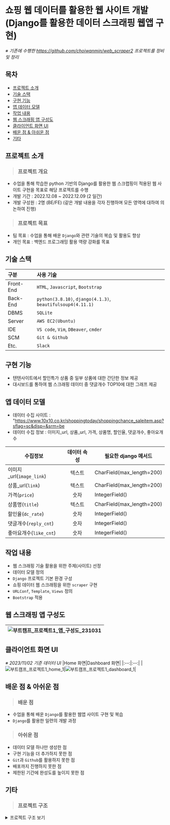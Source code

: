 # 쇼핑 웹 데이터를 활용한 웹 사이트 개발<br/>(Django를 활용한 데이터 스크래핑 웹앱 구현)
*※ 기존에 수행한 https://github.com/choiwanmin/web_scraper2 프로젝트를 정비 및 정리*

## 목차
* [프로젝트 소개](#프로젝트-소개)
* [기술 스택](#기술-스택)
* [구현 기능](#구현-기능)
* [앱 데이터 모델](#앱-데이터-모델)
* [작업 내용](#작업-내용)
* [웹 스크래핑 앱 구성도](#웹-스크래핑-앱-구성도)
* [클라이언트 화면 UI](#클라이언트-화면-UI)
* [배운 점 & 아쉬운 점](#배운-점--아쉬운-점)
* [기타](#기타)

## 프로젝트 소개
> ### 프로젝트 개요
* 수업을 통해 학습한 python 기반의 Django를 활용한 웹 스크랩핑이 적용된 웹 사이트 구현을 목표로 해당 프로젝트를 수행
* 개발 기간 : 2022.12.08 ~ 2022.12.09 (2 일간)
* 개발 구성원 : 2명 (BE/FE) (같은 개발 내용을 각자 진행하며 모든 영역에 대하여 의논하여 진행) 
> ### 프로젝트 목표
* 팀 목표 : 수업을 통해 배운 `Django`와 관련 기술의 복습 및 활용도 향상
* 개인 목표 : 백엔드 프로그래밍 활용 역량 강화를 목표

## 기술 스택

|구분|사용 기술|
|:---|:---|
|Front-End|`HTML`, `Javascript`, `Bootstrap`|
|Back-End|`python(3.8.10)`, `django(4.1.3)`, `beautifulsoup4(4.11.1)`|
|DBMS|`SQLite`|
|Server|`AWS EC2(Ubuntu)`|
|IDE|`VS code`, `Vim`, `DBeaver`, `cmder`|
|SCM|`Git & Github`|
|Etc.|`Slack`|

## 구현 기능
* 텐텐사이트에서 할인특가 상품 중 일부 상품에 대한 간단한 정보 제공
* 대시보드를 통하여 웹 스크래핑 데이터 중 댓글개수 TOP10에 대한 그래프 제공

## 앱 데이터 모델
* 데이터 수집 사이트 : "https://www.10x10.co.kr/shoppingtoday/shoppingchance_saleitem.asp?sflag=sc&disp=&srm=be
* 데이터 수집 정보 : 이미지_url, 상품_url, 가격, 상품명, 할인율, 댓글개수, 좋아요개수

|수집정보|데이터 속성|필요한 django 메서드|
|--|:--:|--|
|이미지_url(`image_link`)|텍스트|CharField(max_length=200)|
|상품_url(`link`)|텍스트|CharField(max_length=200)|
|가격(`price`)|숫자|IntegerField()|
|상품명(`title`)|텍스트|CharField(max_length=200)|
|할인율(`dc_rate`)|숫자|IntegerField()|
|댓글개수(`reply_cnt`)|숫자|IntegerField()|
|좋아요개수(`like_cnt`)|숫자|IntegerField()|

## 작업 내용
* 웹 스크래핑 기술 활용을 위한 주제(사이트) 선정
* 데이터 모델 정의
* `Django` 프로젝트 기본 환경 구성
* 쇼핑 데이터 웹 스크래핑을 위한 `scraper` 구현
* `URLConf`, `Template`, `Views` 정의
* `Bootstrap` 적용

## 웹 스크래핑 앱 구성도

|![부트캠프_프로젝트1_앱_구성도_231031](https://github.com/choiwanmin/web_scraper2_review/assets/111493653/1c49752f-04a8-4efe-abf3-a0e051a5a099)|
|:--:|

## 클라이언트 화면 UI
*※ 2023/11/02 기준 데이터 UI*
|Home 화면|Dashboard 화면|
|:--:|:--:|
|![부트캠프_프로젝트1_home_1](https://github.com/choiwanmin/web_scraper2_review/assets/111493653/33d39a3b-bd1f-489c-ac9e-f97c019f60f8)|![부트캠프_프로젝트1_dashboard_1](https://github.com/choiwanmin/web_scraper2_review/assets/111493653/ef51131e-6535-4253-88d0-78c5a2b17874)|

## 배운 점 & 아쉬운 점
> ### 배운 점
* 수업을 통해 배운 `Django`를 활용한 웹앱 사이트 구현 및 복습
* `Django`를 활용한 일련의 개발 과정
> ### 아쉬운 점
* 데이터 모델 하나만 생성한 점
* 구현 기능을 더 추가하지 못한 점
* `Git`과 `Github`를 활용하지 못한 점
* 배포까지 진행하지 못한 점
* 제한된 기간에 완성도를 높이지 못한 점

## 기타
> ### 프로젝트 구조

<details>
<summary>프로젝트 구조 보기</summary>
<div markdown="1">

```
📦web_scraper2_pjt
┣ 📂venv_webscraper2pjt
┃ ┣ 📂Include
┃ ┣ 📂Lib
┃ ┃ ┗ 📂site-packages
┃ ┣ 📂Scripts
┣ 📂web_scraper2_review
┃ ┣ 📂.git
┃ ┣ 📂scripts
┃ ┃ ┗ 📜scraper_minipjt.py
┃ ┣ 📂static
┃ ┃ ┣ 📂image
┃ ┃ ┗ 📂js
┃ ┣ 📂templates
┃ ┃ ┣ 📜base.html
┃ ┃ ┣ 📜footer.html
┃ ┃ ┗ 📜navbar.html
┃ ┣ 📂tenten
┃ ┃ ┣ 📂migrations
┃ ┃ ┃ ┗ 📜__init__.py
┃ ┃ ┣ 📂templates
┃ ┃ ┃ ┣ 📜dashboard.html
┃ ┃ ┃ ┗ 📜index.html
┃ ┃ ┣ 📜admin.py
┃ ┃ ┣ 📜apps.py
┃ ┃ ┣ 📜forms.py
┃ ┃ ┣ 📜models.py
┃ ┃ ┣ 📜tests.py
┃ ┃ ┣ 📜views.py
┃ ┃ ┗ 📜__init__.py
┃ ┣ 📂web_scraper2
┃ ┃ ┣ 📜asgi.py
┃ ┃ ┣ 📜settings.py
┃ ┃ ┣ 📜urls.py
┃ ┃ ┣ 📜wsgi.py
┃ ┃ ┗ 📜__init__.py
┃ ┣ 📜.gitignore
┃ ┣ 📜db.sqlite3
┃ ┣ 📜manage.py
┃ ┣ 📜README.md
┃ ┗ 📜req.txt
```

</div>
</details>
